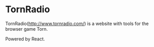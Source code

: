 # TornRadio

TornRadio(http://www.tornradio.com/) is a website with tools for the browser game Torn.

Powered by React.
